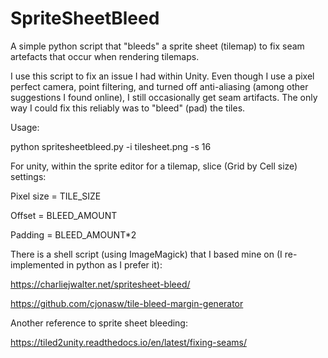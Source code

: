 # SpriteSheetBleed
A simple python script that "bleeds" a sprite sheet (tilemap) to fix seam artefacts that occur when rendering tilemaps.

I use this script to fix an issue I had within Unity. Even though I use a pixel perfect camera, point filtering, and turned off anti-aliasing (among other suggestions I found online), I still occasionally get seam artifacts. The only way I could fix this reliably was to "bleed" (pad) the tiles. 

Usage:

python spritesheetbleed.py -i tilesheet.png -s 16

For unity, within the sprite editor for a tilemap, slice (Grid by Cell size) settings:

Pixel size = TILE_SIZE

Offset = BLEED_AMOUNT

Padding = BLEED_AMOUNT*2


There is a shell script (using ImageMagick) that I based mine on (I re-implemented in python as I prefer it):

https://charliejwalter.net/spritesheet-bleed/

https://github.com/cjonasw/tile-bleed-margin-generator


Another reference to sprite sheet bleeding:

https://tiled2unity.readthedocs.io/en/latest/fixing-seams/

